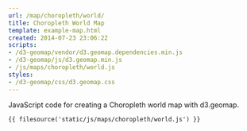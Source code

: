 ```yaml
---
url: /map/choropleth/world/
title: Choropleth World Map
template: example-map.html
created: 2014-07-23 23:06:22
scripts:
- /d3-geomap/vendor/d3.geomap.dependencies.min.js
- /d3-geomap/js/d3.geomap.min.js
- /js/maps/choropleth/world.js
styles:
- /d3-geomap/css/d3.geomap.css
---
```

JavaScript code for creating a Choropleth world map with d3.geomap.

    {{ filesource('static/js/maps/choropleth/world.js') }}

